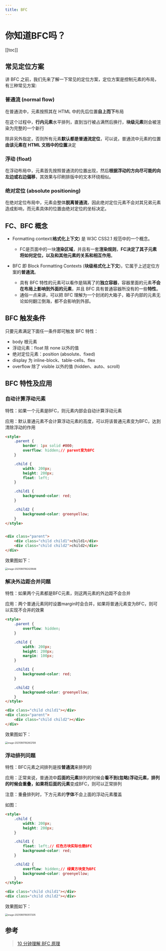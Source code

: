 ```yaml
---
title: BFC 
---
```


# 你知道BFC吗？
[[toc]]

## 常见定位方案

讲 BFC 之前，我们先来了解一下常见的定位方案，定位方案是控制元素的布局，有三种常见方案:

### 普通流 (normal flow)

在普通流中，元素按照其在 HTML 中的先后位置**自上而下**布局

在这个过程中，**行内元素**水平排列，直到当行被占满然后换行，**块级元素**则会被渲染为完整的一个新行

除非另外指定，否则所有元素**默认都是普通流定位**，可以说，普通流中元素的位置**由该元素在 HTML 文档中的位置**决定

### 浮动 (float)

在浮动布局中，元素首先按照普通流的位置出现，然后**根据浮动的方向尽可能的向左边或右边偏移**，其效果与印刷排版中的文本环绕相似。

### 绝对定位 (absolute positioning)

在绝对定位布局中，元素会整体**脱离普通流**，因此绝对定位元素不会对其兄弟元素造成影响，而元素具体的位置由绝对定位的坐标决定。

## FC、BFC 概念

- Formatting context(**格式化上下文**) 是 W3C CSS2.1 规范中的一个概念。
  - FC是页面中的一块**渲染区域**，并且有一套**渲染规则**，**FC决定了其子元素将如何定位，以及和其他元素的关系和相互作用**。

- BFC 即 Block Formatting Contexts (**块级格式化上下文**)，它属于上述定位方案的**普通流**。
  - 具有 BFC 特性的元素可以看作是隔离了的**独立容器**，容器里面的元素**不会在布局上影响到外面的元素**，并且 BFC 具有普通容器所没有的一些**特性**。
  - 通俗一点来讲，可以把 BFC 理解为一个封闭的大箱子，箱子内部的元素无论如何翻江倒海，都不会影响到外部。

## BFC 触发条件

只要元素满足下面任一条件即可触发 BFC 特性：

- body 根元素
- 浮动元素：float 除 none 以外的值
- 绝对定位元素：position (absolute、fixed)
- display 为 inline-block、table-cells、flex
- overflow 除了 visible 以外的值 (hidden、auto、scroll)

## BFC 特性及应用

### 自动计算浮动元素

特性：如果一个元素是BFC，则元素内部会自动计算浮动元素

应用：默认普通元素不会计算浮动元素的高度，可以将该普通元素变为BFC，达到清除浮动的作用

```html
<style>
    .parent {
        border: 1px solid #000;
        overflow: hidden;// parent变为BFC
    }

    .child {
        width: 200px;
        height: 200px;
        float: left;
    }

    .child1 {
        background-color: red;
    }

    .child2 {
        background-color: greenyellow;
    }
</style>


<div class="parent">
    <div class="child child1">child1</div>
    <div class="child child2">child2</div>
</div>
```

效果图如下：

<img src="https://gitee.com/wu_monkey/blog-images/raw/master/images/image-20210901182429846.png" alt="image-20210901182429846" style="zoom:50%;" />

### 解决外边距合并问题

特性：如果两个元素都是BFC元素，则这两元素的外边距不会合并

应用：两个普通元素同时设置margin时会合并，如果将普通元素变为BFC，则可以实现不合并的效果

```html
<style>
    .parent {
        overflow: hidden;
    }

    .child {
        width: 200px;
        height: 200px;
        margin: 100px;
    }

    .child1 {
        background-color: red;
    }

    .child2 {
        background-color: greenyellow;
    }
</style>

<div class="child child1"></div>
<div class="parent">
    <div class="child child2"></div>
</div>
```

效果图如下：

<img src="https://gitee.com/wu_monkey/blog-images/raw/master/images/image-20210901182802108.png" alt="image-20210901182802108" style="zoom:50%;" />

### 浮动排列问题

特性：BFC元素之间排列是按**普通流**来排列的

应用：正常来说，普通流中**后面的元素**排列的时候会**看不到(忽略)**浮动元素，排列的时候会重叠，如果将**后面的元素**变成BFC，则可以正常排列

注意：重叠排列时，下方元素的**字体**不会上面的浮动元素覆盖

如图：

```html
<style>
    .child {
        width: 200px;
        height: 200px;
    }

    .child1 {
        float: left;// 红色方块实际也是BFC
        background-color: red;
    }

    .child2 {
        overflow: hidden;// 绿黄方块变为BFC
        background-color: greenyellow;
    }
</style>

<div class="child child1"></div>
<div class="child child2"></div>
```

效果图如下：

<img src="https://gitee.com/wu_monkey/blog-images/raw/master/images/image-20210901183517205.png" alt="image-20210901183517205" style="zoom:50%;" />



## 参考

> [10 分钟理解 BFC 原理](https://zhuanlan.zhihu.com/p/25321647)

